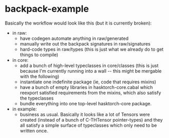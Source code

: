 # backpack-example

Basically the workflow would look like this (but it is currently broken):
- in raw:
  - have codegen automate anything in raw/generated
  - manually write out the backpack signatures in raw/signatures 
  - hard-code types in raw/types (this is just what we already do to get things to compile)
- in core:
  - add a bunch of high-level typeclasses in core/classes (this is just because I'm currently running into a wall -- this might be mergable with the following)
  - instantiate one indefinite package (ie, code that requires mixins)
  - have a bunch of empty libraries in hasktorch-core.cabal which reexport satisfied requirements from the mixins, which also satisfy the typeclasses
  - bundle everything into one top-level hasktorch-core package.
- in example:
  - business as usual. Basically it looks like a lot of Tensor<Type>s were created (instead of a bunch of C-THTensor pointer-types) and they all satisfy a simple surface of typeclasses which only need to be written once.
